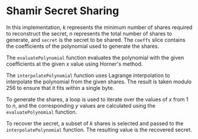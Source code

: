# Shamir Secret Sharing

In this implementation, $k$ represents the minimum number of shares required to reconstruct the secret, $n$ represents the total number of shares to generate, and `secret` is the secret to be shared. The `coeffs` slice contains the coefficients of the polynomial used to generate the shares.

The `evaluatePolynomial` function evaluates the polynomial with the given coefficients at the given $x$ value using Horner's method.

The `interpolatePolynomial` function uses Lagrange interpolation to interpolate the polynomial from the given shares. The result is taken modulo 256 to ensure that it fits within a single byte.

To generate the shares, a loop is used to iterate over the values of $x$ from 1 to $n$, and the corresponding $y$ values are calculated using the `evaluatePolynomial` function.

To recover the secret, a subset of $k$ shares is selected and passed to the `interpolatePolynomial` function. The resulting value is the recovered secret.
